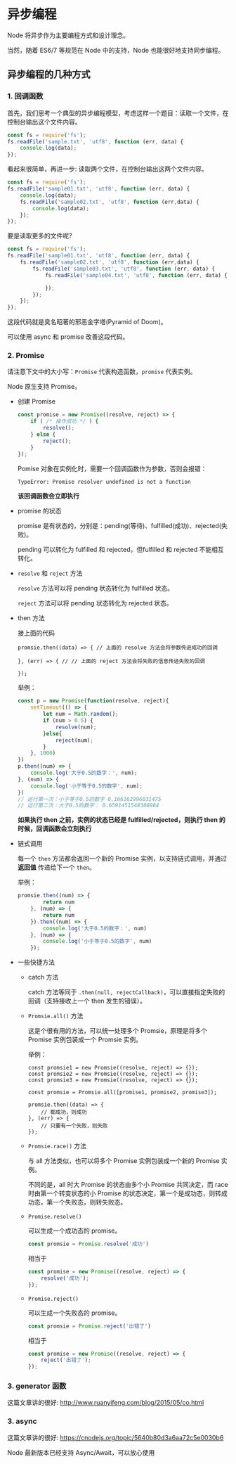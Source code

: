 # 异步编程

Node 将异步作为主要编程方式和设计理念。

当然，随着 ES6/7 等规范在 Node 中的支持，Node 也能很好地支持同步编程。

## 异步编程的几种方式

### 1. 回调函数

首先，我们思考一个典型的异步编程模型，考虑这样一个题目：读取一个文件，在控制台输出这个文件内容。

```javascript
const fs = require('fs');
fs.readFile('sample.txt', 'utf8', function (err, data) {
	console.log(data);
});
```

看起来很简单，再进一步: 读取两个文件，在控制台输出这两个文件内容。

```javascript
const fs = require('fs');
fs.readFile('sample01.txt', 'utf8', function (err, data) {
	console.log(data);
	fs.readFile('sample02.txt', 'utf8', function (err,data) {
		console.log(data);
	});
});
```

要是读取更多的文件呢?

```javascript
const fs = require('fs');
fs.readFile('sample01.txt', 'utf8', function (err, data) {
	fs.readFile('sample02.txt', 'utf8', function (err,data) {
		fs.readFile('sample03.txt', 'utf8', function (err, data) {
			fs.readFile('sample04.txt', 'utf8', function (err, data) {

			});
		});
	});
});
```

这段代码就是臭名昭著的邪恶金字塔(Pyramid of Doom)。

可以使用 async 和 promise 改善这段代码。

### 2. Promise

请注意下文中的大小写：`Promise` 代表构造函数，`promise` 代表实例。

Node 原生支持 Promise。

+	创建 Promise

	```javascript
	const promise = new Promise((resolve, reject) => {
		if ( /* 操作成功 */ ) {
			resolve();
		} else {
			reject();
		}
	});
	```

	Pomise 对象在实例化时，需要一个回调函数作为参数，否则会报错：

	```bash
	TypeError: Promise resolver undefined is not a function
	```

	**该回调函数会立即执行**

+	promise 的状态

	promise 是有状态的，分别是：pending(等待)、fulfilled(成功)、rejected(失败)。

	pending 可以转化为 fulfilled 和 rejected，但fulfilled 和 rejected 不能相互转化。

+	`resolve` 和 `reject` 方法

	`resolve` 方法可以将 pending 状态转化为 fulfilled 状态。

	`reject` 方法可以将 pending 状态转化为 rejected 状态。

+	then 方法

	接上面的代码

	```
	promsie.then((data) => { // 上面的 resolve 方法会将参数传进成功的回调

	}, (err) => { // // 上面的 reject 方法会将失败的信息传进失败的回调

	});
	```

	举例：

	```javascript
	const p = new Promise(function(resolve, reject){
		setTimeout(() => {
			let num = Math.random();
			if (num > 0.5) {
				resolve(num);
			}else{
				reject(num);
			}
		}, 1000)
	})
	p.then((num) => {
		console.log('大于0.5的数字：', num);
	}, (num) => {
		console.log('小于等于0.5的数字', num);
	})
	// 运行第一次：小于等于0.5的数字 0.166162996031475
	// 运行第二次：大于0.5的数字： 0.6591451548308984
	```

	**如果执行 then 之前，实例的状态已经是 fulfilled/rejected，则执行 then 的时候，回调函数会立刻执行**

+	链式调用

	每一个 `then` 方法都会返回一个新的 Promise 实例，以支持链式调用，并通过 **返回值** 传递给下一个 `then`。

	举例：

	```javascript
	promsie.then((num) => {
			return num
		}, (num) => {
			return num
		}).then((num) => {
			console.log('大于0.5的数字：', num)
		}, (num) => {
			console.log('小于等于0.5的数字', num)
		});
	```

+	一些快捷方法

	+	catch 方法

		catch 方法等同于 `.then(null, rejectCallback)`，可以直接指定失败的回调（支持接收上一个 then 发生的错误）。

	+	`Promsie.all()` 方法

		这是个很有用的方法，可以统一处理多个 Promsie，原理是将多个 Promise 实例包装成一个 Promsie 实例。

		举例：

		```
		const promsie1 = new Promsie((resolve, reject) => {});
		const promsie2 = new Promsie((resolve, reject) => {});
		const promsie3 = new Promsie((resolve, reject) => {});

		const promsie = Promsie.all([promise1, promise2, promise3]);

		promsie.then((data) => {
			// 都成功，则成功
		}, (err) => {
			// 只要有一个失败，则失败
		});
		```

	+	`Promsie.race()` 方法

		与 all 方法类似，也可以将多个 Promise 实例包装成一个新的 Promise 实例。
		
		不同的是，all 时大 Promise 的状态由多个小 Promise 共同决定，而 race 时由第一个转变状态的小 Promise 的状态决定，第一个是成功态，则转成功态，第一个失败态，则转失败态。

	+	`Promise.resolve()`

		可以生成一个成功态的 promise。

		```javascript
		const promsie = Promise.resolve('成功')
		```

		相当于

		```javascript
		const promise = new Promise((resolve, reject) => {
			resolve('成功');
		});
		```

	+	`Promise.reject()`

		可以生成一个失败态的 promise。

		```javascript
		const promsie = Promise.reject('出错了')
		```

		相当于

		```javascript
		const promise = new Promise((resolve, reject) => {
			reject('出错了');
		});
		```

### 3. generator 函数

这篇文章讲的很好: http://www.ruanyifeng.com/blog/2015/05/co.html

### 3. async

这篇文章讲的很好: https://cnodejs.org/topic/5640b80d3a6aa72c5e0030b6

Node 最新版本已经支持 Async/Await，可以放心使用
